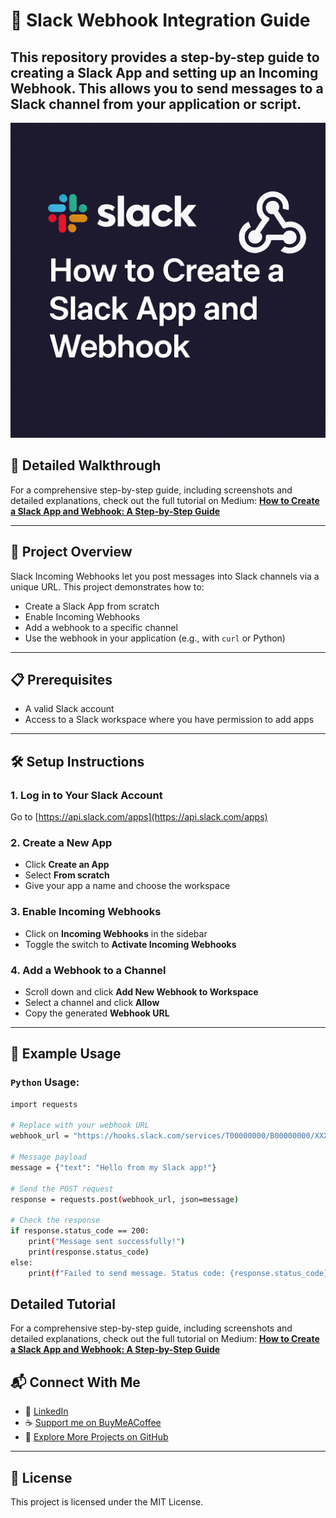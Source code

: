 # 🔔 Slack Webhook Integration Guide

This repository provides a step-by-step guide to creating a Slack App and setting up an Incoming Webhook. This allows you to send messages to a Slack channel from your application or script.
---
![Slack Preview](https://github.com/aatikah/slack-app-and-webhook/blob/main/slack.png)

## 📖 Detailed Walkthrough
For a comprehensive step-by-step guide, including screenshots and detailed explanations, check out the full tutorial on Medium:
[**How to Create a Slack App and Webhook: A Step-by-Step Guide**](https://medium.com/@abuabdillah5444/how-to-create-a-slack-app-and-webhook-a-step-by-step-guide-db360aae7777)

---

## 🚀 Project Overview

Slack Incoming Webhooks let you post messages into Slack channels via a unique URL. This project demonstrates how to:

- Create a Slack App from scratch
- Enable Incoming Webhooks
- Add a webhook to a specific channel
- Use the webhook in your application (e.g., with `curl` or Python)

---

## 📋 Prerequisites

- A valid Slack account
- Access to a Slack workspace where you have permission to add apps

---

## 🛠️ Setup Instructions

### 1. Log in to Your Slack Account

Go to [https://api.slack.com/apps](https://api.slack.com/apps)

### 2. Create a New App

- Click **Create an App**
- Select **From scratch**
- Give your app a name and choose the workspace

### 3. Enable Incoming Webhooks

- Click on **Incoming Webhooks** in the sidebar
- Toggle the switch to **Activate Incoming Webhooks**

### 4. Add a Webhook to a Channel

- Scroll down and click **Add New Webhook to Workspace**
- Select a channel and click **Allow**
- Copy the generated **Webhook URL**

---

## 🧪 Example Usage

### `Python` Usage:

```bash
import requests

# Replace with your webhook URL
webhook_url = "https://hooks.slack.com/services/T00000000/B00000000/XXXXXXXXXXXXXXXXXXXXXXXX"

# Message payload
message = {"text": "Hello from my Slack app!"}

# Send the POST request
response = requests.post(webhook_url, json=message)

# Check the response
if response.status_code == 200:
    print("Message sent successfully!")
    print(response.status_code)
else:
    print(f"Failed to send message. Status code: {response.status_code}")
```

## Detailed Tutorial
For a comprehensive step-by-step guide, including screenshots and detailed explanations, check out the full tutorial on Medium:
[**How to Create a Slack App and Webhook: A Step-by-Step Guide**](https://medium.com/@abuabdillah5444/how-to-create-a-slack-app-and-webhook-a-step-by-step-guide-db360aae7777)

## 📬 Connect With Me
- 💼 [LinkedIn](https://www.linkedin.com/in/abdulhakeem-sulaiman/)
- ☕ [Support me on BuyMeACoffee](https://buymeacoffee.com/aatikah)
- 🧪 [Explore More Projects on GitHub](https://github.com/aatikah)

---

## 📜 License
This project is licensed under the MIT License.
